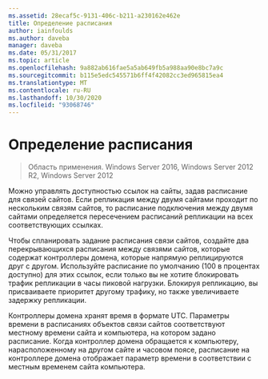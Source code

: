 ```yaml
---
ms.assetid: 28ecaf5c-9131-406c-b211-a230162e462e
title: Определение расписания
author: iainfoulds
ms.author: daveba
manager: daveba
ms.date: 05/31/2017
ms.topic: article
ms.openlocfilehash: 9a882ab616fae5a5ab649fb5a988aa90e8bc7a9c
ms.sourcegitcommit: b115e5edc545571b6ff4f42082cc3ed965815ea4
ms.translationtype: MT
ms.contentlocale: ru-RU
ms.lasthandoff: 10/30/2020
ms.locfileid: "93068746"
---
```

# <a name="determining-the-schedule"></a>Определение расписания

>Область применения. Windows Server 2016, Windows Server 2012 R2, Windows Server 2012

Можно управлять доступностью ссылок на сайты, задав расписание для связей сайтов. Если репликация между двумя сайтами проходит по нескольким связям сайтов, то расписание подключения между двумя сайтами определяется пересечением расписаний репликации на всех соответствующих ссылках.

Чтобы спланировать задание расписания связи сайтов, создайте два перекрывающихся расписания между связями сайтов, которые содержат контроллеры домена, которые напрямую реплицируются друг с другом. Используйте расписание по умолчанию (100 в процентах доступно) для этих ссылок, если только вы не хотите блокировать трафик репликации в часы пиковой нагрузки. Блокируя репликацию, вы присваиваете приоритет другому трафику, но также увеличиваете задержку репликации.

Контроллеры домена хранят время в формате UTC. Параметры времени в расписаниях объектов связи сайтов соответствуют местному времени сайта и компьютера, на котором задано расписание. Когда контроллер домена обращается к компьютеру, нарасположенному на другом сайте и часовом поясе, расписание на контроллере домена отображает параметр времени в соответствии с местным временем сайта компьютера.



